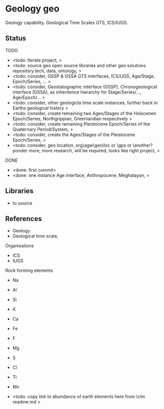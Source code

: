 # Geology geo

Geology capability. Geological Time Scales GTS, ICS/IUGS.

## Status

TODO
* <todo: Iterate project,   >
* <todo: source geo open source libraries and other geo solutions repository tech, data, ontology, >
* <todo: consider, GSSP & GSSA GTS interfaces, ICS/UGS, Age/Stage, Epoch/Series, ... >
* <todo: consider, Geostatographic interface (GSSP), Chronogeological interface (GSSA), as inheritence hierarchy for Stage/Series/..., Age/Epoch/... >
* <todo: consider, other geologicla time scale instances, further back in Earths geological history >
* <todo: consider, create remaining two Ages/Stages of the Holocenen Epoch/Series, Northgrippian, Greenlandian respectively >
* <todo: consider, create remaining Pleistocene Epoch/Series of the Quaternary Period/System, >
* <todo: consider, create the Ages/Stages of the Pleistocene Epoch/Series, >
* <todo: consider, geo location, org\agw\geo\loc or \gps or \another? ponder more, more research, will be required, looks like right project, >

DONE
* <done: first commit>
* <done: one instance Age interface, Anthropocene, Meghalayan,  >

## Libraries
* to source

## References

* Geology
* Geological time scale,

Organisations
* ICS
* IUGS

Rock forming elements
* Na
* Al
* Si
* K
* Ca
* Fe

* F
* Mg
* S
* Cl
* Ti
* Mn

* <todo: copy link to abundance of earth elements here from \clm readme.md >
